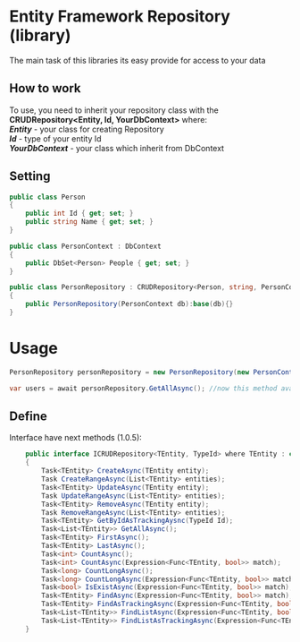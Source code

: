 # Entity Framework Repository (library)

The main task of this libraries its easy provide for access to your data

## How to work
To use, you need to inherit your repository class with the **CRUDRepository<Entity, Id, YourDbContext>** where:  
***Entity*** - your class for creating Repository  
***Id*** - type of your entity Id  
***YourDbContext*** - your class which inherit from DbContext

## Setting

```csharp
public class Person
{
    public int Id { get; set; }
    public string Name { get; set; }
}
```

```csharp
public class PersonContext : DbContext
{
    public DbSet<Person> People { get; set; }
}
```

```csharp
public class PersonRepository : CRUDRepository<Person, string, PersonContext>
{
    public PersonRepository(PersonContext db):base(db){}
}
```

# Usage

```csharp
PersonRepository personRepository = new PersonRepository(new PersonContext());

var users = await personRepository.GetAllAsync(); //now this method available
```


## Define
Interface have next methods (1.0.5):
```csharp
    public interface ICRUDRepository<TEntity, TypeId> where TEntity : class
    {
        Task<TEntity> CreateAsync(TEntity entity);
        Task CreateRangeAsync(List<TEntity> entities);
        Task<TEntity> UpdateAsync(TEntity entity);
        Task UpdateRangeAsync(List<TEntity> entities);
        Task<TEntity> RemoveAsync(TEntity entity);
        Task RemoveRangeAsync(List<TEntity> entities);
        Task<TEntity> GetByIdAsTrackingAysnc(TypeId Id);
        Task<List<TEntity>> GetAllAsync();
        Task<TEntity> FirstAsync();
        Task<TEntity> LastAsync();
        Task<int> CountAsync();
        Task<int> CountAsync(Expression<Func<TEntity, bool>> match);
        Task<long> CountLongAsync();
        Task<long> CountLongAsync(Expression<Func<TEntity, bool>> match);
        Task<bool> IsExistAsync(Expression<Func<TEntity, bool>> match);
        Task<TEntity> FindAsync(Expression<Func<TEntity, bool>> match);
        Task<TEntity> FindAsTrackingAsync(Expression<Func<TEntity, bool>> match);
        Task<List<TEntity>> FindListAsync(Expression<Func<TEntity, bool>> match);
        Task<List<TEntity>> FindListAsTrackingAsync(Expression<Func<TEntity, bool>> match);
    }
```
